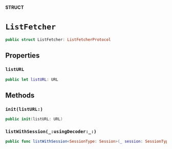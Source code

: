 **STRUCT**

# `ListFetcher`

```swift
public struct ListFetcher: ListFetcherProtocol
```

## Properties
### `listURL`

```swift
public let listURL: URL
```

## Methods
### `init(listURL:)`

```swift
public init(listURL: URL)
```

### `listWithSession(_:usingDecoder:_:)`

```swift
public func listWithSession<SessionType: Session>(_ session: SessionType, usingDecoder decoder: JSONDecoder, _ completed: @escaping (Result<[URL], Error>) -> Void)
```
